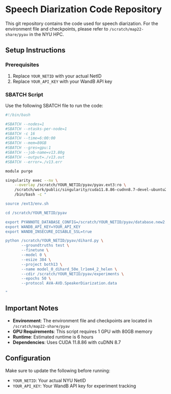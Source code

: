 # Speech Diarization Code Repository

This git repository contains the code used for speech diarization. For the environment file and checkpoints, please refer to `/scratch/map22-share/pyav` in the NYU HPC.

## Setup Instructions

### Prerequisites
1. Replace `YOUR_NETID` with your actual NetID
2. Replace `YOUR_API_KEY` with your WandB API key

### SBATCH Script

Use the following SBATCH file to run the code:

```bash
#!/bin/bash

#SBATCH --nodes=1
#SBATCH --ntasks-per-node=1
#SBATCH -c 16
#SBATCH --time=6:00:00
#SBATCH --mem=80GB
#SBATCH --gres=gpu:1
#SBATCH --job-name=v13.80g
#SBATCH --output=./v13.out
#SBATCH --error=./v13.err

module purge

singularity exec --nv \
    --overlay /scratch/YOUR_NETID/pyav/pyav.ext3:ro \
    /scratch/work/public/singularity/cuda11.8.86-cudnn8.7-devel-ubuntu22.04.2.sif \
    /bin/bash -c "

source /ext3/env.sh

cd /scratch/YOUR_NETID/pyav

export PYANNOTE_DATABASE_CONFIG=/scratch/YOUR_NETID/pyav/database.new2.yml
export WANDB_API_KEY=YOUR_API_KEY
export WANDB_INSECURE_DISABLE_SSL=true

python /scratch/YOUR_NETID/pyav/dihard.py \
       --groundtruths test \
       --finetune \
       --model 0 \
       --esize 384 \
       --project both13 \
       --name model_0_dihard_50e_lr1em4_2_helen \
       --cdir /scratch/YOUR_NETID/pyav/experiments \
       --epochs 50 \
       --protocol AVA-AVD.SpeakerDiarization.data

"
```

## Important Notes

- **Environment**: The environment file and checkpoints are located in `/scratch/map22-share/pyav`
- **GPU Requirements**: This script requires 1 GPU with 80GB memory
- **Runtime**: Estimated runtime is 6 hours
- **Dependencies**: Uses CUDA 11.8.86 with cuDNN 8.7

## Configuration

Make sure to update the following before running:
- `YOUR_NETID`: Your actual NYU NetID
- `YOUR_API_KEY`: Your WandB API key for experiment tracking
